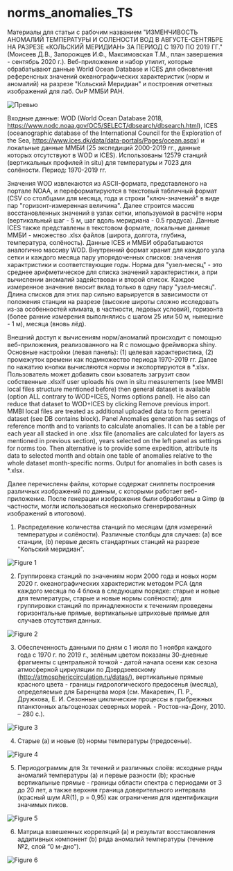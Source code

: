 # norms_anomalies_TS

Материалы для статьи с рабочим названием "ИЗМЕНЧИВОСТЬ АНОМАЛИЙ ТЕМПЕРАТУРЫ И СОЛЕНОСТИ ВОД В АВГУСТЕ-СЕНТЯБРЕ НА РАЗРЕЗЕ «КОЛЬСКИЙ МЕРИДИАН» ЗА ПЕРИОД С 1970 ПО 2019 ГГ." (Моисеев Д.В., Запорожцев И.Ф., Максимовская Т.М., план завершения - сентябрь 2020 г.). Веб-приложение и набор утилит, которые обрабатывают данные World Ocean Database и ICES для обновления референсных значений океанографических характеристик (норм и аномалий) на разрезе "Кольский Меридиан" и построения отчетных изображений для лаб. ОиР ММБИ РАН. 

![Превью](https://github.com/ZifRD/norms_anomalies_TS/blob/master/pics/Area.png)

Входные данные: WOD (World Ocean Database 2018, https://www.nodc.noaa.gov/OC5/SELECT/dbsearch/dbsearch.html), ICES (oceanographic database of the International Council for the Exploration of the Sea, https://www.ices.dk/data/data-portals/Pages/ocean.aspx) и локальные данные ММБИ (25 экспедиций 2000-2019 гг., данные которых отсутствуют в WOD и ICES). Использованы 12579 станций (вертикальных профилей in situ) для температуры и 7023 для солёности. Период: 1970-2019 гг.

Значения WOD извлекаются из ASCII-формата, представленого на портале NOAA, и переформатируются в текстовый табличный формат (CSV со столбцами для месяца, года и строки "ключ-значений" в виде пар "горизонт-измеренная величина". Далее строится массив восстановленных значений в узлах сетки, ипользуемой в расчёте норм (вертикальный шаг - 5 м, шаг вдоль меридиана - 0.5 градуса). Данные ICES также представлены в текстовом формате, локальные данные ММБИ - множество .xlsx файлов (широта, долгота, глубина, температура, солёность). Данные ICES и ММБИ обрабатываются аналогично массиву WOD. Внутренний формат хранит для каждого узла сетки и каждого месяца пару упорядоченных списков: значения характристики и соответствующие годы. Норма для "узел-месяц" - это среднее арифметическое для списка значений характеристики, а при вычислении аномалий задействован и второй список. Каждое измеренное значение вносит вклад только в одну пару "узел-месяц". Длина списков для этих пар сильно варьируется в зависимости от положения станции на разрезе (высокие широты сложно исследовать из-за особенностей климата, в частности, ледовых условий), горизонта (более ранние измерения выполнялись с шагом 25 или 50 м, нынешние - 1 м), месяца (вновь лёд).

Внешний доступ к вычисениям норм/аномалий происходит с помощью веб-приложения, реализованного на R с помощью фреймворка shiny. Основные настройки (левая панель): (1) целевая характеристика, (2) промежуток времени как подмножество периода 1970-2019 гг. Далее по нажатию кнопки вычисляются нормы и экспортируются в *.xlsx. Пользователь может добавить свои ьзователь загрузит свои собственные .xlsxIf user uploads his own in situ measurements (see MMBI local files structure mentioned before) then general dataset is available (option ALL contrary to WOD+ICES, Norms options panel). He also can reduce that dataset to WOD+ICES by clicking Remove previous import. MMBI local files are treated as additional uploaded data to form general dataset (see DB contains block). Panel Anomalies generation has settings of reference month and to variants to calculate anomalies. It can be a table per each year all stacked in one .xlsx file (anomalies are calculated for layers as mentioned in previous section), years selected on the left panel as settings for norms too. Then alternative is to provide some expedition, attribute its data to selected month and obtain one table of anomalies relative to the whole dataset month-specific norms. Output for anomalies in both cases is *.xlsx.


Далее перечислены файлы, которые содержат сниппеты построения различных изображений по данным, с которыми работает веб-приложение. После генерации изображения были обработаны в Gimp (в частности, могли использоваться несколько сгенерированных изображений в итоговом). 

1. Распределение количества станций по месяцам (для измерений температуры и солёности). Различные столбцы для случаев: (a) все станции, (b) первые десять стандартных станций на разрезе "Кольский меридиан".

![Figure 1](https://github.com/ZifRD/norms_anomalies_TS/blob/master/pics/Figure%201.PNG)

2. Группировка станций по значениям норм 2000 года и новых норм 2020 г. океанографических характеристик методом PCA (для каждого месяца по 4 блока в следующем порядке: старые и новые для температуры, старые и новые нормы солёности); для группировки станций по принадлежности к течениям проведены горизонтальные прямые, вертикальные штриховые прямые для случаев отсутствия данных.

![Figure 2](https://github.com/ZifRD/norms_anomalies_TS/blob/master/pics/Figure%202.PNG)

3. Обеспеченность данными по дням с 1 июля по 1 ноября каждого года с 1970 г. по 2019 г., зелёным цветом показаны 30-дневные фрагменты с центральной точкой - датой начала осени как сезона атмосферной циркуляции по Дзердзеевскому (http://atmosphericcirculation.ru/datas/), вертикальные прямые красного цвета - границы гидрологического предосенья (месяца), определяемые для Баренцева моря (см. Макаревич, П. Р., Дружкова, Е. И. Сезонные циклические процессы в прибрежных планктонных альгоценозах северных морей. - Ростов-на-Дону, 2010. – 280 с.).

![Figure 3](https://github.com/ZifRD/norms_anomalies_TS/blob/master/pics/Figure%203.PNG)

4. Старые (a) и новые (b) нормы температуры (предосенье). 

![Figure 4](https://github.com/ZifRD/norms_anomalies_TS/blob/master/pics/Figure%204.PNG)

5. Периодограммы для 3х течений и различных слоёв: исходные ряды аномалий температуры (a) и первые разности (b); красные вертикальные прямые - границы области спектра с периодами от 3 до 20 лет, а также верхняя граница доверительного интервала (красный шум AR(1), p = 0,95) как ограничения для идентификации значимых пиков.

![Figure 5](https://github.com/ZifRD/norms_anomalies_TS/blob/master/pics/Figure%205.PNG)

6. Матрица взвешенных корреляций (a) и результат восстановления аддитивных компонент (b) ряда аномалий температуры (течение №2, слой “0 м-дно”).

![Figure 6](https://github.com/ZifRD/norms_anomalies_TS/blob/master/pics/Figure%206.PNG)


